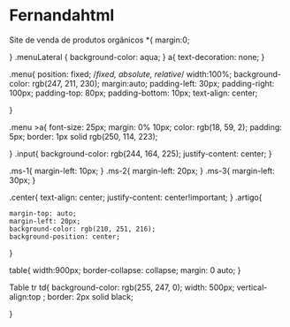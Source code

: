 # Fernandahtml
Site de venda de produtos orgânicos
*{
    margin:0;

}
.menuLateral {
    background-color: aqua;
}
a{
    text-decoration: none;
}

.menu{
    position: fixed; /*fixed, absolute, relative*/
    width:100%;
    background-color: rgb(247, 211, 230);
    margin:auto;
    padding-left: 30px;
    padding-right: 100px;
    padding-top: 80px;
    padding-bottom: 10px;
    text-align: center;
    

}


.menu >a{
    font-size: 25px;
    margin: 0% 10px;
    color: rgb(18, 59, 2);
    padding: 5px;
    border: 1px solid rgb(250, 114, 223);



}
.input{
    background-color: rgb(244, 164, 225);
    justify-content: center;
}

.ms-1{
    margin-left: 10px;
}
.ms-2{
    margin-left: 20px;
}
.ms-3{
    margin-left: 30px;
}

.center{
    text-align: center;
    justify-content: center!important;
}
.artigo{
    
    margin-top: auto;
    margin-left: 20px;
    background-color: rgb(210, 251, 216);
    background-position: center;
}

table{
    width:900px;
    border-collapse: collapse;
    margin: 0 auto;
}

Table tr td{
    background-color: rgb(255, 247, 0);
    width: 500px;
    vertical-align:top ;
    border: 2px solid black;

}

